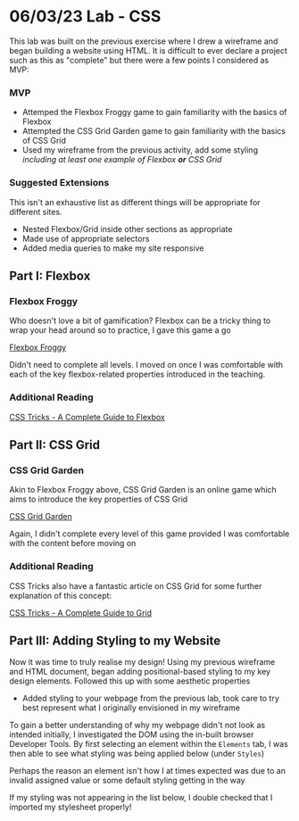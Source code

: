 # 06/03/23 Lab - CSS

This lab was built on the previous exercise where I drew a wireframe and began building a website using HTML. It is difficult to ever declare a project such as this as "complete" but there were a few points I considered as MVP:

### MVP

- Attemped the Flexbox Froggy game to gain familiarity with the basics of Flexbox
- Attempted the CSS Grid Garden game to gain familiarity with the basics of CSS Grid
- Used my wireframe from the previous activity, add some styling _including at least one example of Flexbox **or** CSS Grid_

### Suggested Extensions

This isn't an exhaustive list as different things will be appropriate for different sites. 

- Nested Flexbox/Grid inside other sections as appropriate
- Made use of appropriate selectors 
- Added media queries to make my site responsive


## Part I: Flexbox

### Flexbox Froggy

Who doesn't love a bit of gamification? Flexbox can be a tricky thing to wrap your head around so to practice, I gave this game a go


[Flexbox Froggy](https://flexboxfroggy.com/)

Didn't need to complete all levels. I moved on once I was comfortable with each of the key flexbox-related properties introduced in the teaching.


### Additional Reading

[CSS Tricks - A Complete Guide to Flexbox](https://css-tricks.com/snippets/css/a-guide-to-flexbox/)


## Part II: CSS Grid

### CSS Grid Garden

Akin to Flexbox Froggy above, CSS Grid Garden is an online game which aims to introduce the key properties of CSS Grid

[CSS Grid Garden](https://cssgridgarden.com/)

Again, I didn't complete every level of this game provided I was comfortable with the content before moving on

### Additional Reading

CSS Tricks also have a fantastic article on CSS Grid for some further explanation of this concept:

[CSS Tricks - A Complete Guide to Grid](https://css-tricks.com/snippets/css/complete-guide-grid/)


## Part III: Adding Styling to my Website

Now it was time to truly realise my design! Using my previous wireframe and HTML document, began adding positional-based styling to my key design elements. Followed this up with some aesthetic properties

- Added styling to your webpage from the previous lab, took care to try best represent what I originally envisioned in my wireframe

To gain a better understanding of why my webpage didn't not look as intended initially, I investigated the DOM using the in-built browser Developer Tools. By first selecting an element within the `Elements` tab, I was then able to see what styling was being applied below (under `Styles`)

Perhaps the reason an element isn't how I at times expected was due to an invalid assigned value or some default styling getting in the way

If my styling was not appearing in the list below, I double checked that I imported my stylesheet properly!
